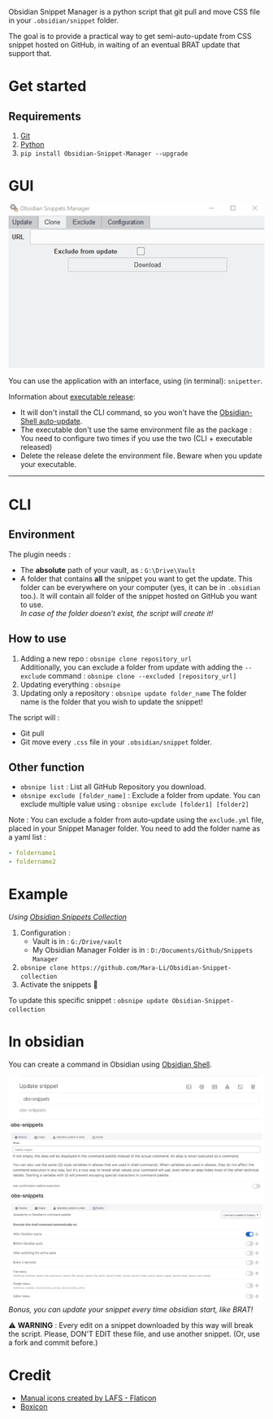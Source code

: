 Obsidian Snippet Manager is a python script that git pull and move CSS file in your `.obsidian/snippet` folder.

The goal is to provide a practical way to get semi-auto-update from CSS snippet hosted on GitHub, in waiting of an eventual BRAT update that support that.

# Get started
## Requirements
1. [Git](https://git-scm.com/downloads)
2. [Python](https://www.python.org/downloads/)
3. `pip install Obsidian-Snippet-Manager --upgrade`

# GUI
![](screenshot/GUI_snippeter.gif)

You can use the application with an interface, using (in terminal): `snipetter`.

Information about [executable release](https://github.com/Mara-Li/Obsidian-Snippet-Manager/releases):
- It will don't install the CLI command, so you won't have the [Obsidian-Shell auto-update](README.md#in-obsidian).
- The executable don't use the same environment file as the package : You need to configure two times if you use the two (CLI + executable released)
- Delete the release delete the environment file. Beware when you update your executable.

---

# CLI
## Environment
The plugin needs :
- The **absolute** path of your vault, as : `G:\Drive\Vault`
- A folder that contains **all** the snippet you want to get the update.
This folder can be everywhere on your computer (yes, it can be in `.obsidian` too.). It will contain all folder of the snippet hosted on GitHub you want to use.  
    _In case of the folder doesn't exist, the script will create it!_

## How to use
1. Adding a new repo : `obsnipe clone repository_url`  
    Additionally, you can exclude a folder from update with adding the `--exclude` command : `obsnipe clone --excluded [repository_url]`
2. Updating everything : `obsnipe`
3. Updating only a repository : `obsnipe update folder_name` 
    The folder name is the folder that you wish to update the snippet!

The script will :
- Git pull 
- Git move every `.css` file in your `.obsidian/snippet` folder. 

## Other function
- `obsnipe list` : List all GitHub Repository you download.
- `obsnipe exclude [folder_name]` : Exclude a folder from update. You can exclude multiple value using : `obsnipe exclude [folder1] [folder2]`

Note : You can exclude a folder from auto-update using the `exclude.yml` file, placed in your Snippet Manager folder. 
You need to add the folder name as a yaml list :
```yml
- foldername1
- foldername2
```

# Example 
*Using [Obsidian Snippets Collection](https://github.com/Mara-Li/Obsidian-Snippet-collection)*
1. Configuration : 
    - Vault is in : `G:/Drive/vault`
    - My Obsidian Manager Folder is in : `D:/Documents/Github/Snippets Manager`
2. `obsnipe clone https://github.com/Mara-Li/Obsidian-Snippet-collection`
3. Activate the snippets 🎉

To update this specific snippet : `obsnipe update Obsidian-Snippet-collection`

# In obsidian

You can create a command in Obsidian using [Obsidian Shell](https://github.com/Taitava/obsidian-shellcommands).

![](screenshot/shell_config1.png)
![](screenshot/shell_config2.png)
![](screenshot/shell_config3.png)
*Bonus, you can update your snippet every time obsidian start, like BRAT!*

⚠️ **WARNING** : Every edit on a snippet downloaded by this way will break the script. Please, DON'T EDIT these file, and use another snippet. (Or, use a fork and commit before.)

# Credit
- <a href="https://www.flaticon.com/free-icons/manual" title="manual icons">Manual icons created by LAFS - Flaticon</a>
- [Boxicon](https://boxicons.com/)
